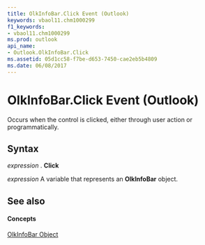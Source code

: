 ```yaml
---
title: OlkInfoBar.Click Event (Outlook)
keywords: vbaol11.chm1000299
f1_keywords:
- vbaol11.chm1000299
ms.prod: outlook
api_name:
- Outlook.OlkInfoBar.Click
ms.assetid: 05d1cc58-f7be-d653-7450-cae2eb5b4809
ms.date: 06/08/2017
---
```



# OlkInfoBar.Click Event (Outlook)

Occurs when the control is clicked, either through user action or programmatically.


## Syntax

 _expression_ . **Click**

 _expression_ A variable that represents an **OlkInfoBar** object.


## See also


#### Concepts


[OlkInfoBar Object](olkinfobar-object-outlook.md)

